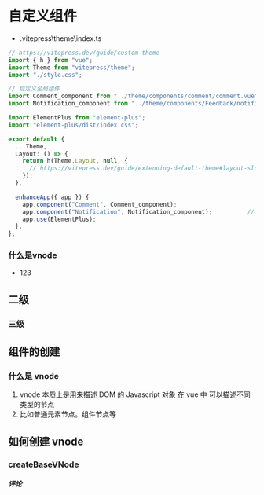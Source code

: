 # 自定义组件

- .vitepress\theme\index.ts

```ts
// https://vitepress.dev/guide/custom-theme
import { h } from "vue";
import Theme from "vitepress/theme";
import "./style.css";

// 自定义全局组件
import Comment_component from "../theme/components/comment/comment.vue";
import Notification_component from "../theme/components/Feedback/notification.vue";     // 全局组件

import ElementPlus from "element-plus";
import "element-plus/dist/index.css";

export default {
  ...Theme,
  Layout: () => {
    return h(Theme.Layout, null, {
      // https://vitepress.dev/guide/extending-default-theme#layout-slots
    });
  },

  enhanceApp({ app }) {
    app.component("Comment", Comment_component);
    app.component("Notification", Notification_component);          // 挂在自定义组件
    app.use(ElementPlus);
  },
};
```


### 什么是vnode

- 123


## 二级



### 三级 


## 组件的创建

### 什么是 vnode

1. vnode 本质上是用来描述 DOM 的 Javascript 对象 在 vue 中 可以描述不同类型的节点
2. 比如普通元素节点。组件节点等

## 如何创建 vnode

### createBaseVNode





##### 评论
